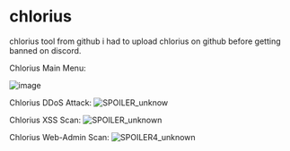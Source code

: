 # chlorius
chlorius tool from github
i had to upload chlorius on github before getting banned on discord.


Chlorius Main Menu:

![image](https://user-images.githubusercontent.com/89786570/174480487-871c3d2d-caae-4f93-baa6-f4f68f8ce9ec.png)

Chlorius DDoS Attack:
![SPOILER_unknow](https://user-images.githubusercontent.com/89786570/174480506-c7eac1c9-1bce-4307-8a40-21f62fffccb1.png)

Chlorius XSS Scan:
![SPOILER_unknown](https://user-images.githubusercontent.com/89786570/174480582-628b7197-9256-4f40-9203-7eb1c0d83021.png)

Chlorius Web-Admin Scan:
![SPOILER4_unknown](https://user-images.githubusercontent.com/89786570/174480548-54fcb708-9729-4f2f-99e2-42927cf0bd39.png)
